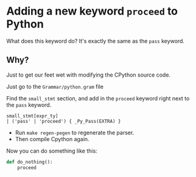 # Adding a new keyword `proceed` to Python
What does this keyword do?
It's exactly the same as the `pass` keyword.

## Why?
Just to get our feet wet with modifying the CPython source code.

Just go to the `Grammar/python.gram` file

Find the `small_stmt` section, and add in the `proceed` keyword right
next to the `pass` keyword.
```
small_stmt[expr_ty]
| ('pass' | 'proceed') { _Py_Pass(EXTRA) }
```

* Run `make regen-pegen` to regenerate the parser.
* Then compile Cpython again.

Now you can do something like this:
```python
def do_nothing():
    proceed
```